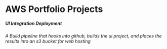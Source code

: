 # AWS Portfolio Projects
##### UI Integration Deployment
###### A Build pipeline that hooks into github, builds the ui project, and places the results into an s3 bucket for web hosting
